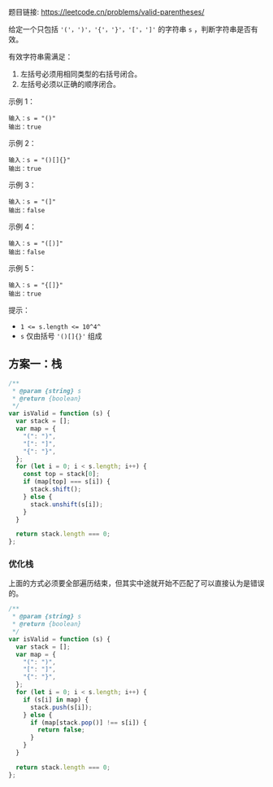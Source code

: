 题目链接: https://leetcode.cn/problems/valid-parentheses/

给定一个只包括 `'('，')'，'{'，'}'，'['，']'` 的字符串 `s` ，判断字符串是否有效。

有效字符串需满足：

1. 左括号必须用相同类型的右括号闭合。
2. 左括号必须以正确的顺序闭合。

示例 1：

```
输入：s = "()"
输出：true
```

示例 2：

```
输入：s = "()[]{}"
输出：true
```

示例 3：

```
输入：s = "(]"
输出：false
```

示例 4：

```
输入：s = "([)]"
输出：false
```

示例 5：

```
输入：s = "{[]}"
输出：true
```

提示：

- `1 <= s.length <= 10^4^`
- `s` 仅由括号 `'()[]{}'` 组成

## 方案一：栈

```javascript
/**
 * @param {string} s
 * @return {boolean}
 */
var isValid = function (s) {
  var stack = [];
  var map = {
    "(": ")",
    "[": "]",
    "{": "}",
  };
  for (let i = 0; i < s.length; i++) {
    const top = stack[0];
    if (map[top] === s[i]) {
      stack.shift();
    } else {
      stack.unshift(s[i]);
    }
  }

  return stack.length === 0;
};
```

### 优化栈

上面的方式必须要全部遍历结束，但其实中途就开始不匹配了可以直接认为是错误的。

```javascript
/**
 * @param {string} s
 * @return {boolean}
 */
var isValid = function (s) {
  var stack = [];
  var map = {
    "(": ")",
    "[": "]",
    "{": "}",
  };
  for (let i = 0; i < s.length; i++) {
    if (s[i] in map) {
      stack.push(s[i]);
    } else {
      if (map[stack.pop()] !== s[i]) {
        return false;
      }
    }
  }

  return stack.length === 0;
};
```
